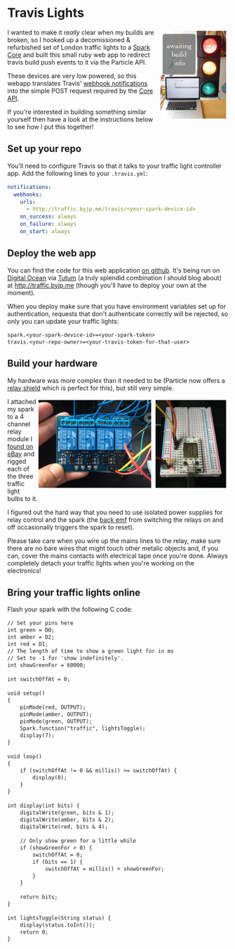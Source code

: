 # Travis Lights

<img src="public/img/travis-lights.gif" alt="The relay, wired up to control circuitry and mains" style="float:right; max-height:200px; margin:5px;"/>

I wanted to make it _really_ clear when my builds are broken, so I hooked up a decomissioned & refurbished set of London traffic lights to a [Spark Core](https://www.particle.io/prototype) and built this small ruby web app to redirect travis build push events to it via the Particle API.

These devices are very low powered, so this webapp translates Travis' [webhook notifications](http://docs.travis-ci.com/user/notifications/#Webhook-notification) into the simple POST request required by the [Core API](http://docs.particle.io/core/api/).

If you're interested in building something similar yourself then have a look at the instructions below to see how I put this together!

## Set up your repo

You'll need to configure Travis so that it talks to your traffic light controller app. Add the following lines to your `.travis.yml`:

```yaml
notifications:
  webhooks:
    urls:
      - http://traffic.byjp.me/travis/<your-spark-device-id>
    on_success: always
    on_failure: always
    on_start: always
```

## Deploy the web app

You can find the code for this web application [on github](https://github.com/jphastings/traffic). It's being run on [Digital Ocean](https://www.digitalocean.com/) via [Tutum](https://tutum.co) (a truly splendid combination I should blog about) at http://traffic.byjp.me (though you'll have to deploy your own at the moment).

When you deploy make sure that you have environment variables set up for authentication, requests that don't authenticate correctly will be rejected, so only you can update your traffic lights:

```text
spark.<your-spark-device-id>=<your-spark-token>
travis.<your-repo-owner>=<your-travis-token-for-that-user>
```

## Build your hardware

My hardware was more complex than it needed to be (Particle now offers a [relay shield](https://store.particle.io/?product=relay-shield) which is perfect for this), but still very simple.

<img src="public/img/breadboard.jpg" alt="The spark on breadboard" style="float:right; max-height:200px; margin:5px;"/>
<img src="public/img/wired-relay.jpg" alt="The relay, wired up to control circuitry and mains" style="float:right; max-height:200px; margin:5px;"/>

I attached my spark to a 4 channel relay module I [found on eBay](http://www.ebay.co.uk/itm/UK-5V-4-Channel-Relay-Module-Shield-for-Arduino-ARM-PIC-AVR-DSP-/231552687750) and rigged each of the three traffic light bulbs to it.

I figured out the hard way that you need to use isolated power supplies for relay control and the spark (the [back emf](https://en.wikipedia.org/wiki/Counter-electromotive_force) from switching the relays on and off occasionally triggers the spark to reset).

Please take care when you wire up the mains lines to the relay, make sure there are no bare wires that might touch other metalic objects and, if you can, cover the mains contacts with electrical tape once you're done. Always completely detach your traffic lights when you're working on the electronics!

## Bring your traffic lights online

Flash your spark with the following C code:

```processing
// Set your pins here
int green = D0;
int amber = D2;
int red = D1;
// The length of time to show a green light for in ms
// Set to -1 for 'show indefinitely'.
int showGreenFor = 60000;

int switchOffAt = 0;

void setup()
{
    pinMode(red, OUTPUT);
    pinMode(amber, OUTPUT);
    pinMode(green, OUTPUT);
    Spark.function("traffic", lightsToggle);
    display(7);
}

void loop()
{
    if (switchOffAt != 0 && millis() >= switchOffAt) {
        display(0);
    }
}

int display(int bits) {
    digitalWrite(green, bits & 1);
    digitalWrite(amber, bits & 2);
    digitalWrite(red, bits & 4);
    
    // Only show green for a little while
    if (showGreenFor > 0) {
        switchOffAt = 0;
        if (bits == 1) {
            switchOffAt = millis() + showGreenFor;
        }
    }
    
    return bits;
}

int lightsToggle(String status) {
    display(status.toInt());
    return 0;
}
```
